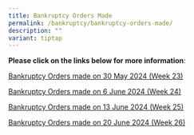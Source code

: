```yaml
---
title: Bankruptcy Orders Made
permalink: /bankruptcy/bankruptcy-orders-made/
description: ""
variant: tiptap
---
```

<p><strong>Please click on the links below for more information</strong>:</p>
<p></p>
<p><a href="/files/BOs Made/Bankruptcy_Orders_made_on_30_May_2024__Week_23_.pdf" rel="noopener noreferrer nofollow" target="_blank">Bankruptcy Orders made on 30 May 2024 (Week 23)</a>
</p>
<p><a href="/files/BOs Made/Bankruptcy_Orders_made_on_6_June_2024__Week_24_.pdf" rel="noopener noreferrer nofollow" target="_blank">Bankruptcy Orders made on 6 June 2024 (Week 24)</a>
</p>
<p><a href="/files/BOs Made/Bankruptcy_Orders_made_on_13_June_2024__Week_25_.pdf" rel="noopener noreferrer nofollow" target="_blank">Bankruptcy Orders made on 13 June 2024 (Week 25)</a>
</p>
<p><a href="/files/BOs Made/Bankruptcy_Orders_made_on_20_June_2024__Week_26_.pdf" rel="noopener noreferrer nofollow" target="_blank">Bankruptcy Orders made on 20 June 2024 (Week 26)</a>
</p>